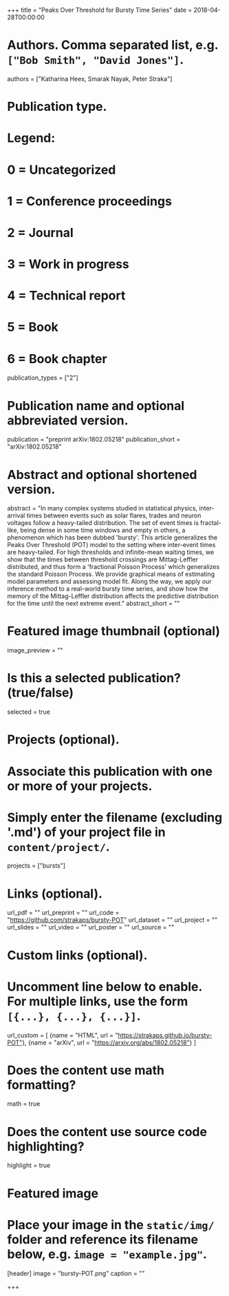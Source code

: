 +++
title = "Peaks Over Threshold for Bursty Time Series"
date = 2018-04-28T00:00:00

# Authors. Comma separated list, e.g. `["Bob Smith", "David Jones"]`.
authors = ["Katharina Hees, Smarak Nayak, Peter Straka"]

# Publication type.
# Legend:
# 0 = Uncategorized
# 1 = Conference proceedings
# 2 = Journal
# 3 = Work in progress
# 4 = Technical report
# 5 = Book
# 6 = Book chapter
publication_types = ["2"]

# Publication name and optional abbreviated version.
publication = "preprint arXiv:1802.05218"
publication_short = "arXiv:1802.05218"

# Abstract and optional shortened version.
abstract = "In many complex systems studied in statistical physics, inter-arrival times between events such as solar flares, trades and neuron voltages follow a heavy-tailed distribution. The set of event times is fractal-like, being dense in some time windows and empty in others, a phenomenon which has been dubbed 'bursty'. This article generalizes the Peaks Over Threshold (POT) model to the setting where inter-event times are heavy-tailed. For high thresholds and infinite-mean waiting times, we show that the times between threshold crossings are Mittag-Leffler distributed, and thus form a 'fractional Poisson Process' which generalizes the standard Poisson Process. We provide graphical means of estimating model parameters and assessing model fit. Along the way, we apply our inference method to a real-world bursty time series, and show how the memory of the Mittag-Leffler distribution affects the predictive distribution for the time until the next extreme event."
abstract_short = ""

# Featured image thumbnail (optional)
image_preview = ""

# Is this a selected publication? (true/false)
selected = true

# Projects (optional).
#   Associate this publication with one or more of your projects.
#   Simply enter the filename (excluding '.md') of your project file in `content/project/`.
projects = ["bursts"]

# Links (optional).
url_pdf = ""
url_preprint = ""
url_code = "https://github.com/strakaps/bursty-POT"
url_dataset = ""
url_project = ""
url_slides = ""
url_video = ""
url_poster = ""
url_source = ""

# Custom links (optional).
#   Uncomment line below to enable. For multiple links, use the form `[{...}, {...}, {...}]`.
url_custom = [
    {name = "HTML", url = "https://strakaps.github.io/bursty-POT"}, 
    {name = "arXiv", url = "https://arxiv.org/abs/1802.05218"}
]

# Does the content use math formatting?
math = true

# Does the content use source code highlighting?
highlight = true

# Featured image
# Place your image in the `static/img/` folder and reference its filename below, e.g. `image = "example.jpg"`.
[header]
image = "bursty-POT.png"
caption = ""

+++
